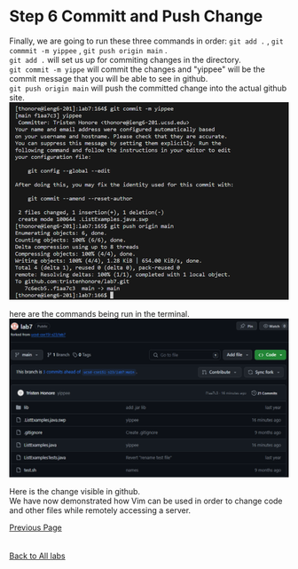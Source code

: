 # Step 6 Committ and Push Change
Finally, we are going to run these three commands in order: `git add .` , `git commmit -m yippee` , `git push origin main` .  
`git add .` will set us up for commiting changes in the directory.  
`git commit -m yippe` will commit the changes and "yippee" will be the commit message that you will be able to see in github.  
`git push origin main` will push the committed change into the actual github site.
\
![](lab4_6thpg.png)  
  
here are the commands being run in the terminal.  
![](lab4_6thpg2.png)  

Here is the change visible in github.  
We have now demonstrated how Vim can be used in order to change code and other files while remotely accessing a server. 
  
  
[Previous Page](lab4_6thPG.md)  
\
\
[Back to All labs](index.md)
